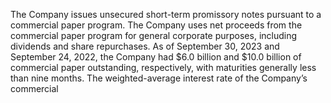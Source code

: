 The Company issues unsecured short-term promissory notes pursuant to a commercial paper program. The Company uses net
proceeds from the commercial paper program for general corporate purposes, including dividends and share repurchases. As of
September 30, 2023 and September 24, 2022, the Company had $6.0 billion and $10.0 billion of commercial paper outstanding,
respectively, with maturities generally less than nine months. The weighted-average interest rate of the Company’s commercial